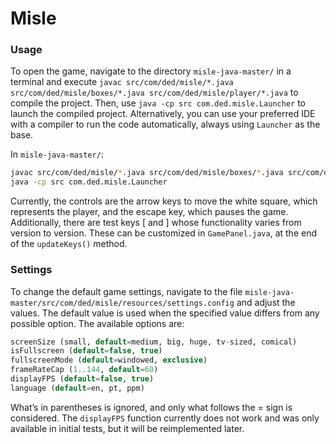 # Misle

### Usage

To open the game, navigate to the directory `misle-java-master/` in a terminal and execute `javac src/com/ded/misle/*.java src/com/ded/misle/boxes/*.java src/com/ded/misle/player/*.java` to compile the project. Then, use `java -cp src com.ded.misle.Launcher` to launch the compiled project. Alternatively, you can use your preferred IDE with a compiler to run the code automatically, always using `Launcher` as the base.

In `misle-java-master/`:

```bash
javac src/com/ded/misle/*.java src/com/ded/misle/boxes/*.java src/com/ded/misle/player/*.java
java -cp src com.ded.misle.Launcher
```

Currently, the controls are the arrow keys to move the white square, which represents the player, and the escape key, which pauses the game. Additionally, there are test keys [ and ] whose functionality varies from version to version. These can be customized in `GamePanel.java`, at the end of the `updateKeys()` method.

### Settings

To change the default game settings, navigate to the file `misle-java-master/src/com/ded/misle/resources/settings.config` and adjust the values. The default value is used when the specified value differs from any possible option. The available options are:

```sql
screenSize (small, default=medium, big, huge, tv-sized, comical)
isFullscreen (default=false, true)
fullscreenMode (default=windowed, exclusive)
frameRateCap (1..144, default=60)
displayFPS (default=false, true)
language (default=en, pt, ppm)
```

What’s in parentheses is ignored, and only what follows the = sign is considered. The `displayFPS` function currently does not work and was only available in initial tests, but it will be reimplemented later.
